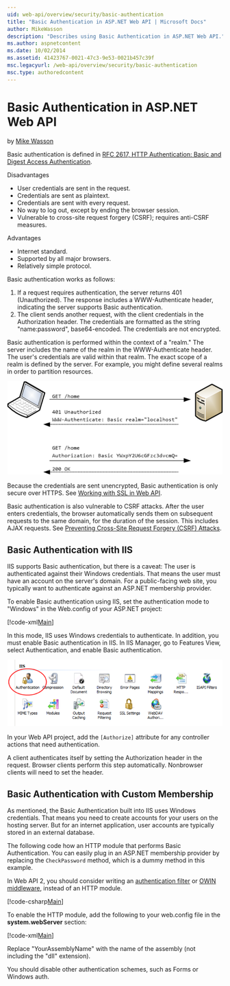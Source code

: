 ```yaml
---
uid: web-api/overview/security/basic-authentication
title: "Basic Authentication in ASP.NET Web API | Microsoft Docs"
author: MikeWasson
description: "Describes using Basic Authentication in ASP.NET Web API."
ms.author: aspnetcontent
ms.date: 10/02/2014
ms.assetid: 41423767-0021-47c3-9e53-0021b457c39f
msc.legacyurl: /web-api/overview/security/basic-authentication
msc.type: authoredcontent
---
```

Basic Authentication in ASP.NET Web API
====================
by [Mike Wasson](https://github.com/MikeWasson)

Basic authentication is defined in [RFC 2617, HTTP Authentication: Basic and Digest Access Authentication](http://www.ietf.org/rfc/rfc2617.txt).

Disadvantages

- User credentials are sent in the request.
- Credentials are sent as plaintext.
- Credentials are sent with every request.
- No way to log out, except by ending the browser session.
- Vulnerable to cross-site request forgery (CSRF); requires anti-CSRF measures.

Advantages

- Internet standard.
- Supported by all major browsers.
- Relatively simple protocol.

Basic authentication works as follows:

1. If a request requires authentication, the server returns 401 (Unauthorized). The response includes a WWW-Authenticate header, indicating the server supports Basic authentication.
2. The client sends another request, with the client credentials in the Authorization header. The credentials are formatted as the string "name:password", base64-encoded. The credentials are not encrypted.

Basic authentication is performed within the context of a "realm." The server includes the name of the realm in the WWW-Authenticate header. The user's credentials are valid within that realm. The exact scope of a realm is defined by the server. For example, you might define several realms in order to partition resources.

![](basic-authentication/_static/image1.png)

Because the credentials are sent unencrypted, Basic authentication is only secure over HTTPS. See [Working with SSL in Web API](working-with-ssl-in-web-api.md).

Basic authentication is also vulnerable to CSRF attacks. After the user enters credentials, the browser automatically sends them on subsequent requests to the same domain, for the duration of the session. This includes AJAX requests. See [Preventing Cross-Site Request Forgery (CSRF) Attacks](preventing-cross-site-request-forgery-csrf-attacks.md).

## Basic Authentication with IIS

IIS supports Basic authentication, but there is a caveat: The user is authenticated against their Windows credentials. That means the user must have an account on the server's domain. For a public-facing web site, you typically want to authenticate against an ASP.NET membership provider.

To enable Basic authentication using IIS, set the authentication mode to "Windows" in the Web.config of your ASP.NET project:

[!code-xml[Main](basic-authentication/samples/sample1.xml)]

In this mode, IIS uses Windows credentials to authenticate. In addition, you must enable Basic authentication in IIS. In IIS Manager, go to Features View, select Authentication, and enable Basic authentication.

![](basic-authentication/_static/image2.png)

In your Web API project, add the `[Authorize]` attribute for any controller actions that need authentication.

A client authenticates itself by setting the Authorization header in the request. Browser clients perform this step automatically. Nonbrowser clients will need to set the header.

## Basic Authentication with Custom Membership

As mentioned, the Basic Authentication built into IIS uses Windows credentials. That means you need to create accounts for your users on the hosting server. But for an internet application, user accounts are typically stored in an external database.

The following code how an HTTP module that performs Basic Authentication. You can easily plug in an ASP.NET membership provider by replacing the `CheckPassword` method, which is a dummy method in this example.

In Web API 2, you should consider writing an [authentication filter](authentication-filters.md) or [OWIN middleware](../../../aspnet/overview/owin-and-katana/index.md), instead of an HTTP module.

[!code-csharp[Main](basic-authentication/samples/sample2.cs)]

To enable the HTTP module, add the following to your web.config file in the **system.webServer** section:

[!code-xml[Main](basic-authentication/samples/sample3.xml?highlight=4)]

Replace "YourAssemblyName" with the name of the assembly (not including the "dll" extension).

You should disable other authentication schemes, such as Forms or Windows auth.
